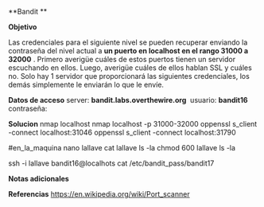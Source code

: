**Bandit **

**Objetivo**

Las credenciales para el siguiente nivel se pueden recuperar enviando la contraseña del nivel actual a **un puerto en localhost en el rango 31000 a 32000** . Primero averigüe cuáles de estos puertos tienen un servidor escuchando en ellos. Luego, averigüe cuáles de ellos hablan SSL y cuáles no. Solo hay 1 servidor que proporcionará las siguientes credenciales, los demás simplemente le enviarán lo que le envíe.

**Datos de acceso**
server: **bandit.labs.overthewire.org** 
usuario: **bandit16**
contraseña: 

**Solucion**
nmap  localhost
nmap  localhost -p 31000-32000
oppenssl s_client -connect localhost:31046
oppenssl s_client -connect localhost:31790

#en_la_maquina
nano lallave
cat lallave
ls -la
chmod 600 lallave
ls -la

ssh -i lallave bandit16@localhots
cat /etc/bandit_pass/bandit17

**Notas adicionales** 

**Referencias** 
https://en.wikipedia.org/wiki/Port_scanner